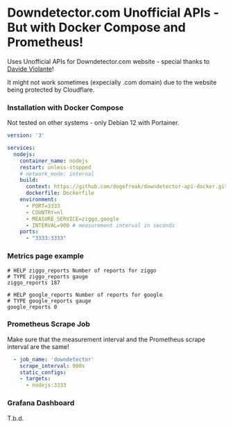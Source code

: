 # Downdetector.com Unofficial APIs - But with Docker Compose and Prometheus!

Uses Unofficial APIs for Downdetector.com website - special thanks to [Davide Violante](https://github.com/DavideViolante/)!

It might not work sometimes (expecially .com domain) due to the website being protected by Cloudflare.

### Installation with Docker Compose
Not tested on other systems - only Debian 12 with Portainer.
```yml
version: '3'

services:
  nodejs:
    container_name: nodejs
    restart: unless-stopped
    # network_mode: internal
    build:
      context: https://github.com/dogefreak/downdetector-api-docker.git
      dockerfile: Dockerfile
    environment:
      - PORT=3333
      - COUNTRY=nl
      - MEASURE_SERVICE=ziggo,google
      - INTERVAL=900 # measurement interval in seconds 
    ports:
      - "3333:3333"
```
### Metrics page example
```
# HELP ziggo_reports Number of reports for ziggo
# TYPE ziggo_reports gauge
ziggo_reports 187

# HELP google_reports Number of reports for google
# TYPE google_reports gauge
google_reports 0
```

### Prometheus Scrape Job
Make sure that the measurement interval and the Prometheus scrape interval are the same!
```yml
  - job_name: 'downdetector'
    scrape_interval: 900s
    static_configs:
    - targets:
      - nodejs:3333
```

### Grafana Dashboard
T.b.d.

